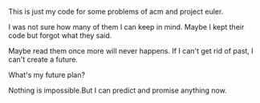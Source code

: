 
This is just my code for some problems of acm and project euler.

I was not sure how many of them I can keep in mind. Maybe I kept their code but forgot what they said.

Maybe read them once more will never happens. If I can't get rid of past, I can't create a future.

What's my future plan?

Nothing is impossible.But I can predict and promise anything now.